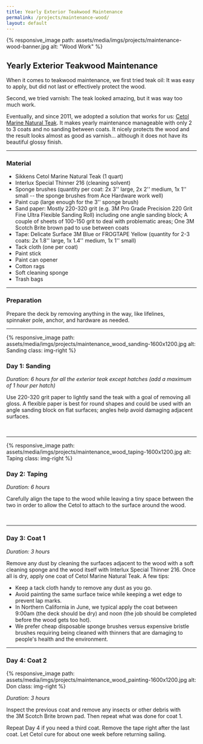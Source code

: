 ```yaml
---
title: Yearly Exterior Teakwood Maintenance
permalink: /projects/maintenance-wood/
layout: default
---
```


{% responsive_image path: assets/media/imgs/projects/maintenance-wood-banner.jpg alt: "Wood Work" %}

## Yearly Exterior Teakwood Maintenance
When it comes to teakwood maintenance, we first tried teak oil: It was easy to apply, but did not last or effectively protect the wood. 

Second, we tried varnish: The teak looked amazing, but it was way too much work. 

Eventually, and since 2011, we adopted a solution that works for us: [Cetol Marine Natural Teak](https://www.interlux.com/en/us/boat-paint/varnish/cetol-marine-natural-teak). It makes yearly maintenance manageable with only 2 to 3 coats and no sanding between coats. It nicely protects the wood and the result looks almost as good as varnish... although it does not have its beautiful glossy finish. 

---
### Material
- Sikkens Cetol Marine Natural Teak (1 quart)
- Interlux Special Thinner 216 (cleaning solvent)
- Sponge brushes (quantity per coat: 2x 3'' large, 2x 2'' medium, 1x 1'' small -- the sponge brushes from Ace Hardware work well)
- Paint cup (large enough for the 3'' sponge brush)
- Sand paper: Mostly 220-320 grit (e.g. 3M Pro Grade Precision 220 Grit Fine Ultra Flexible Sanding Roll) including one angle sanding block; A couple of sheets of 100-150 grit to deal with problematic areas; One 3M Scotch Brite brown pad to use between coats
- Tape: Delicate Surface 3M Blue or FROGTAPE Yellow (quantity for 2-3 coats: 2x 1.8'' large, 1x 1.4'' medium, 1x 1'' small)
- Tack cloth (one per coat)
- Paint stick
- Paint can opener
- Cotton rags
- Soft cleaning sponge
- Trash bags

---
### Preparation

Prepare the deck by removing anything in the way, like lifelines, spinnaker pole, anchor, and hardware as needed.

---
{% responsive_image path: assets/media/imgs/projects/maintenance_wood_sanding-1600x1200.jpg
alt: Sanding class: img-right %}
### Day 1: Sanding 

*Duration: 6 hours for all the exterior teak except hatches (add a maximum of 1
hour per hatch)*

Use 220-320 grit paper to lightly sand the teak with a goal of removing all
gloss. A flexible paper is best for round shapes and could be used with an angle
sanding block on flat surfaces; angles help avoid damaging adjacent surfaces.

<br class="stop-wrap"/> 

---
{% responsive_image path: assets/media/imgs/projects/maintenance_wood_taping-1600x1200.jpg alt: Taping class: img-right %}
### Day 2: Taping 

*Duration: 6 hours*

Carefully align the tape to the wood while leaving a tiny space between the two in order to allow the Cetol to attach to the surface around the wood.

<br class="stop-wrap"/> 

---
### Day 3: Coat 1

*Duration: 3 hours*

Remove any dust by cleaning the surfaces adjacent to the wood with a soft cleaning sponge and the wood itself with Interlux Special Thinner 216. Once all is dry, apply one coat of Cetol Marine Natural Teak. A few tips:
- Keep a tack cloth handy to remove any dust as you go. 
- Avoid painting the same surface twice while keeping a wet edge to prevent lap marks. 
- In Northern California in June, we typical apply the coat between 9:00am (the deck should be dry) and noon (the job should be completed before the wood gets too hot).
- We prefer cheap disposable sponge brushes versus expensive bristle brushes requiring being cleaned with thinners that are damaging to people's health and the environment.

---
### Day 4: Coat 2

{% responsive_image path: assets/media/imgs/projects/maintenance_wood_painting-1600x1200.jpg alt: Don class: img-right %}

*Duration: 3 hours*

Inspect the previous coat and remove any insects or other debris with the 3M Scotch Brite brown pad. Then repeat what was done for coat 1. 

Repeat Day 4 if you need a third coat. Remove the tape right after the last coat. Let Cetol cure for about one week before returning sailing.

